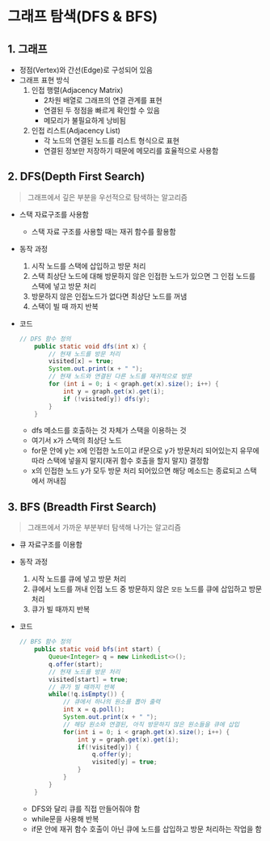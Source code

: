# 그래프 탐색(DFS & BFS)

## 1. 그래프

- 정점(Vertex)와 간선(Edge)로 구성되어 있음
- 그래프 표현 방식
    1. 인접 행렬(Adjacency Matrix)
        - 2차원 배열로 그래프의 연결 관계를 표현
        - 연결된 두 정점을 빠르게 확인할 수 있음
        - 메모리가 불필요하게 낭비됨
    2. 인접 리스트(Adjacency List)
        - 각 노드의 연결된 노드를 리스트 형식으로 표현
        - 연결된 정보만 저장하기 때문에 메모리를 효율적으로 사용함

## 2. DFS(Depth First Search)

> 그래프에서 깊은 부분을 우선적으로 탐색하는 알고리즘
>
- 스택 자료구조를 사용함
    - 스택 자료 구조를 사용할 때는 재귀 함수를 활용함
- 동작 과정
    1. 시작 노드를 스택에 삽입하고 방문 처리
    2. 스택 최상단 노드에 대해 방문하지 않은 인접한 노드가 있으면 그 인접 노드를 스택에 넣고 방문 처리
    3. 방문하지 않은 인접노드가 없다면 최상단 노드를 꺼냄
    4. 스택이 빌 때 까지 반복
- 코드

    ```java
    // DFS 함수 정의
        public static void dfs(int x) {
            // 현재 노드를 방문 처리
            visited[x] = true;
            System.out.print(x + " ");
            // 현재 노드와 연결된 다른 노드를 재귀적으로 방문
            for (int i = 0; i < graph.get(x).size(); i++) {
                int y = graph.get(x).get(i);
                if (!visited[y]) dfs(y);
            }
        }
    ```

    - dfs 메소드를 호출하는 것 자체가 스택을 이용하는 것
    - 여기서 x가 스택의 최상단 노드
    - for문 안에 y는 x에 인접한 노드이고 if문으로 y가 방문처리 되어있는지 유무에 따라 스택에 넣을지 말지(재귀 함수 호출을 할지 말지) 결정함
    - x의 인접한 노드 y가 모두 방문 처리 되어있으면 해당 메소드는 종료되고 스택에서 꺼내짐

## 3. BFS (Breadth First Search)

> 그래프에서 가까운 부분부터 탐색해 나가는 알고리즘
>
- 큐 자료구조를 이용함
- 동작 과정
    1. 시작 노드를 큐에 넣고 방문 처리
    2. 큐에서  노드를 꺼내 인접 노드 중 방문하지 않은 `모든` 노드를 큐에 삽입하고 방문 처리
    3. 큐가 빌 때까지 반복
- 코드

    ```java
    // BFS 함수 정의
        public static void bfs(int start) {
            Queue<Integer> q = new LinkedList<>();
            q.offer(start);
            // 현재 노드를 방문 처리
            visited[start] = true;
            // 큐가 빌 때까지 반복
            while(!q.isEmpty()) {
                // 큐에서 하나의 원소를 뽑아 출력
                int x = q.poll();
                System.out.print(x + " ");
                // 해당 원소와 연결된, 아직 방문하지 않은 원소들을 큐에 삽입
                for(int i = 0; i < graph.get(x).size(); i++) {
                    int y = graph.get(x).get(i);
                    if(!visited[y]) {
                        q.offer(y);
                        visited[y] = true;
                    }
                }
            }
        }
    ```

    - DFS와 달리 큐를 직접 만들어줘야 함
    - while문을 사용해 반복
    - if문 안에 재귀 함수 호출이 아닌 큐에 노드를 삽입하고 방문 처리하는 작업을 함
